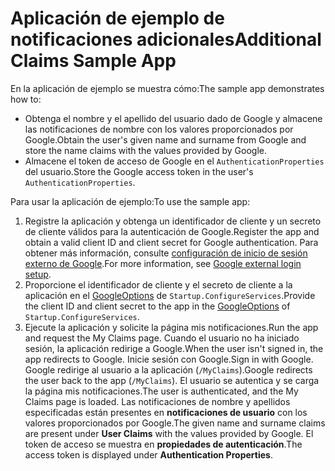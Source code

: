 # <a name="additional-claims-sample-app"></a><span data-ttu-id="b6bd3-101">Aplicación de ejemplo de notificaciones adicionales</span><span class="sxs-lookup"><span data-stu-id="b6bd3-101">Additional Claims Sample App</span></span>

<span data-ttu-id="b6bd3-102">En la aplicación de ejemplo se muestra cómo:</span><span class="sxs-lookup"><span data-stu-id="b6bd3-102">The sample app demonstrates how to:</span></span>

* <span data-ttu-id="b6bd3-103">Obtenga el nombre y el apellido del usuario dado de Google y almacene las notificaciones de nombre con los valores proporcionados por Google.</span><span class="sxs-lookup"><span data-stu-id="b6bd3-103">Obtain the user's given name and surname from Google and store the name claims with the values provided by Google.</span></span>
* <span data-ttu-id="b6bd3-104">Almacene el token de acceso de Google en el `AuthenticationProperties` del usuario.</span><span class="sxs-lookup"><span data-stu-id="b6bd3-104">Store the Google access token in the user's `AuthenticationProperties`.</span></span>

<span data-ttu-id="b6bd3-105">Para usar la aplicación de ejemplo:</span><span class="sxs-lookup"><span data-stu-id="b6bd3-105">To use the sample app:</span></span>

1. <span data-ttu-id="b6bd3-106">Registre la aplicación y obtenga un identificador de cliente y un secreto de cliente válidos para la autenticación de Google.</span><span class="sxs-lookup"><span data-stu-id="b6bd3-106">Register the app and obtain a valid client ID and client secret for Google authentication.</span></span> <span data-ttu-id="b6bd3-107">Para obtener más información, consulte [configuración de inicio de sesión externo de Google](https://docs.microsoft.com/aspnet/core/security/authentication/social/google-logins).</span><span class="sxs-lookup"><span data-stu-id="b6bd3-107">For more information, see [Google external login setup](https://docs.microsoft.com/aspnet/core/security/authentication/social/google-logins).</span></span>
1. <span data-ttu-id="b6bd3-108">Proporcione el identificador de cliente y el secreto de cliente a la aplicación en el [GoogleOptions](https://docs.microsoft.com/dotnet/api/microsoft.aspnetcore.authentication.google.googleoptions) de `Startup.ConfigureServices`.</span><span class="sxs-lookup"><span data-stu-id="b6bd3-108">Provide the client ID and client secret to the app in the [GoogleOptions](https://docs.microsoft.com/dotnet/api/microsoft.aspnetcore.authentication.google.googleoptions) of `Startup.ConfigureServices`.</span></span>
1. <span data-ttu-id="b6bd3-109">Ejecute la aplicación y solicite la página mis notificaciones.</span><span class="sxs-lookup"><span data-stu-id="b6bd3-109">Run the app and request the My Claims page.</span></span> <span data-ttu-id="b6bd3-110">Cuando el usuario no ha iniciado sesión, la aplicación redirige a Google.</span><span class="sxs-lookup"><span data-stu-id="b6bd3-110">When the user isn't signed in, the app redirects to Google.</span></span> <span data-ttu-id="b6bd3-111">Inicie sesión con Google.</span><span class="sxs-lookup"><span data-stu-id="b6bd3-111">Sign in with Google.</span></span> <span data-ttu-id="b6bd3-112">Google redirige al usuario a la aplicación (`/MyClaims`).</span><span class="sxs-lookup"><span data-stu-id="b6bd3-112">Google redirects the user back to the app (`/MyClaims`).</span></span> <span data-ttu-id="b6bd3-113">El usuario se autentica y se carga la página mis notificaciones.</span><span class="sxs-lookup"><span data-stu-id="b6bd3-113">The user is authenticated, and the My Claims page is loaded.</span></span> <span data-ttu-id="b6bd3-114">Las notificaciones de nombre y apellidos especificadas están presentes en **notificaciones de usuario** con los valores proporcionados por Google.</span><span class="sxs-lookup"><span data-stu-id="b6bd3-114">The given name and surname claims are present under **User Claims** with the values provided by Google.</span></span> <span data-ttu-id="b6bd3-115">El token de acceso se muestra en **propiedades de autenticación**.</span><span class="sxs-lookup"><span data-stu-id="b6bd3-115">The access token is displayed under **Authentication Properties**.</span></span>
